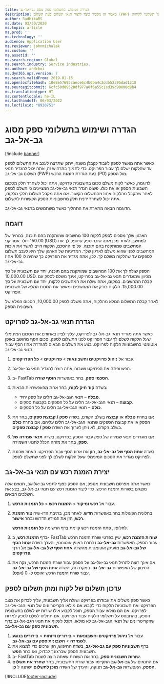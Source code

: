 ```yaml
---
title: הגדרה ושימוש בתשלומי ספק מסוג גב-אל-גב
description: מאמר זה מסביר כיצד ליצור תנאי תשלום בעת תשלום (PWP) כך שתוכל לשחרר תשלומים חלקיים של ספקים, בהתבסס על תשלומי לקוחות.
author: RadhikaRS
ms.date: 03/30/2020
ms.topic: article
ms.prod: ''
ms.technology: ''
audience: Application User
ms.reviewer: johnmichalak
ms.custom: ''
ms.assetid: ''
ms.search.region: Global
ms.search.industry: Service industries
ms.author: andchoi
ms.dyn365.ops.version: 7
ms.search.validFrom: 2019-01-15
ms.openlocfilehash: 10e8e57695caece6c4b6ba4c2ddb52395dad1218
ms.sourcegitcommit: 6cfc50d89528df977a8f6a55c1ad39d99800d9b4
ms.translationtype: HT
ms.contentlocale: he-IL
ms.lasthandoff: 06/03/2022
ms.locfileid: "8920751"
---
```

# <a name="set-up-and-use-pay-when-paid-vendor-payments"></a>הגדרה ושימוש בתשלומי ספק מסוג גב-אל-גב

[!include [banner](../includes/banner.md)]

כאשר אתה מאשר לספק לעבוד כקבלן משנה, ייתכן שתרצה לעכב את התשלום לספק עד שהלקוח ישלם לך עבור הפרויקט. כדי לתמוך בתרחיש זה, אתה יכול להגדיר תנאי תשלום גב-אל-גב (PWP) בעת הגדרת הזמנת הרכש (PO) מול הספק.

לדוגמה, כאשר לקוח משלם סכום בחשבונית פרויקט, אתה יכול לשחרר חלק מסכום חשבונית הספק או את כולו. פשוט הגדר תנאי גב-אל-גב המציינים כי תשלם לספק לאחר שתקבל מהלקוח אחוז מהתשלום הקשור. אם אתה מקבל תשלום חלקי מלקוח, אתה יכול לשחרר ידנית חלק מחשבוניות הספק הקשורות לתשלום.

הדוגמה הבאה מתארת את התהליך כאשר משתמשים בתנאי גב-אל-גב.

## <a name="example"></a>דוגמה

הארגון שלך מסכים לספק ללקוח 100 מחשבים שמותקנת בהם תוכנה, במחיר של 150.00 דולר אמריקני (USD) למחשב. לאחר מכן אתה שוכר ספק שיספק לך את המחשבים שמותקנת בהם תוכנה. על פי ההסכם, הלקוח חייב לאשר את איכות המחשבים לפני שהוא משלם לארגון שלך. המדיניות של הארגון שלך היא לעכב תשלום לספקים עד שהלקוח משלם לך. לכן, אתה מגדיר את הפרויקט כך שיהיה לו 100 אחוז גב-אל-גב.

הספק שולח לך את 100 המחשבים שמותקנת בהם תוכנה, יחד עם חשבונית על סך 10,000.00 USD. מכיוון שמוגדרים תנאי גב-אל-גב בפרויקט, אינך משלם לספק עם קבלת המחשבים. במקום, אתה שולח את המחשבים ללקוח, יחד עם חשבונית על סך 15,000.00. הלקוח בודק את המחשבים ומאשר את הסכום המלא של חשבונית הפרויקט.

לאחר קבלת התשלום המלא מהלקוח, אתה משלם לספק 10,000.00, הסכום המלא של חשבונית הספק.

## <a name="set-up-pwp-terms-for-a-project"></a>הגדרת תנאי גב-אל-גב לפרויקט

כאשר אתה מגדיר תנאי גב-אל-גב לפרויקט, עליך לציין באחוזים את הסכום המינימלי שעל הלקוח לשלם לך עבור הפרויקט לפני התשלום לספק. סכום הסף מחושב באופן אוטומטי בחשבוניות הלקוח לפרויקט. בצע את השלבים הבאים להגדרת אחוז הסף עבור תנאי גב-אל-גב.

1. עבור אל **ניהול פרויקטים וחשבונאות** \> **פרויקטים** \> **כל הפרויקטים**.
2. חפש ופתח את הפרויקט שעבורו אתה רוצה להגדיר תנאי גב-אל-גב.
3. ב- FastTab **הסכמי ספק**, בחר באפשרות **הוסף שורה**.
3. בשדה **‏‫קוד תיק לקוח‬**, בחר אחת מהאפשרויות הבאות:

    - **טבלה** – תנאי הגב-אל-גב חלים על ספק יחיד.
    - **קבוצה** – תנאי הגב-אל-גב חלים על כל הספקים בקבוצת ספקים.
    - **כולם** – תנאי הגב-אל-גב חלים על כל הספקים.

4. אם בחרת **טבלה** או **קבוצה** בשלב הקודם, בשדה **ספק / קבוצת ספקים**, בחר את הספק או את קבוצת הספקים שתנאי הגב-אל-גב חלים עליהם. אם בחרת **כולם** בשלב הקודם, לא ניתן לערוך את השדה **ספק / קבוצת ספקים**.
5. אם מוגדרים תנאי שמירה של ספק עבור הספק בפרויקט, בשדה **תנאי שמירה של ספק**, בחר את מזהה הכלל לתנאי השמירה.
6. בשדה **אחוז הסף של גב-אל-גב**, הזן את אחוז הסף עבור הפרויקט. האחוז שהזנת לפרויקט מגדיר את הסכום המינימלי שעל הלקוח לשלם לך לפני שתשלם לספק.

## <a name="create-a-po-that-has-pwp-terms"></a>יצירת הזמנת רכש עם תנאי גב-אל-גב

כאשר אתה מפרסם חשבונית מספק, אם הספק כפוף לתנאי גב-אל-גב, תנאים אלה מוצגים בשורות הזמנת הרכש. כדי ליצור הזמנת רכש עם תנאי גב-אל-גב, בצע את השלבים הבאים.

1. עבור אל **רכש ומיקור** \> **הזמנות רכש** \> **כל הזמנות הרכש**.
2. בחלונית הפעולות בחר באפשרות **חדש**. לאחר מכן, בתיבת הדו-שיח **צור הזמנת רכש**, הזן את המידע הדרוש ובחר **אישור**.

    לחלופין, פתח הזמנת רכש קיימת בדף הרשימה **כל הזמנות הרכש**.

4. בדף **הזמנת רכש**, ב- FastTab **שורות הזמנת רכש**, עיין בפרטי שורת הזמנת הרכש עבור הספק. האפשרות **גב-אל-גב** נבחרת באופן אוטומטי, והערך בשדה **אחוז הסף של גב-אל-גב** מועתק אוטומטית מהשדה **אחוז הסף של גב-אל-גב** אל הדף **פרויקטים**.
6. אם אינך רוצה להחיל תנאי גב-אל-גב על הספק עבור שורת הזמנת הרכש, נקה את הסימון של האפשרות **גב-אל-גב**. במקרה זה, השדה **אחוז הסף של גב-אל-גב** עבור שורת הזמנת הרכש יאופס ל- 0 (אפס).

## <a name="update-a-customer-payment-and-pay-the-vendor"></a>עדכון תשלום של לקוח ומתן תשלום לספק

כאשר ספק משלים את עבודתו בפרויקט ושולח אליך חשבונית, עליך לבדוק את מצב הפרויקט ואת חשבוניות הלקוח כדי לקבוע אם מולאו הקריטריונים של תנאי הגב-אל-גב לפרויקט. אם הם מולאו עבור הספק, תוכל לקבוע אילו שורות יש לשלם בחשבונית הספק, בהתבסס על תשלומי הלקוח עבור הפרויקט. אם תחליט לשלם לספק למרות שהקריטריונים של תנאי הגב-אל-גב לא מולאו, תוכל לעקוף את תנאי הגב-אל-גב בדף **חשבונית ספק עם גב-אל-גב**.

1. עבור אל **ניהול פרויקטים וחשבונאות** \> **בירורים ודוחות** \> **בירורים בנוגע לשמירה** \> **חשבונית ספק עם גב-אל-גב**.
2. בדף **חשבוניות ספק עם גב-אל-גב**, בשדה החיפוש, הזן ערכים כדי למצוא את חשבונית הספק שברצונך לבדוק, ואז בחר **חפש**.
3. ב- FastTab **שורות חשבונית ספק**, בחר את השורות שאתה רוצה לשנות.
4. אם התנאים של **גב-אל-גב** התקיימו עבור שורת החשבונית, בחר **שחרר את תשלום הספק**. האפשרות **גב-אל-גב** תנוקה, והערך של השדה **מוכן לתשלום** ישתנה ל **כן**.


[!INCLUDE[footer-include](../includes/footer-banner.md)]